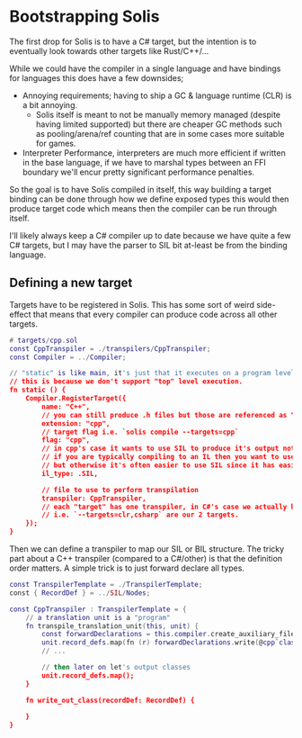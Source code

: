 # Bootstrapping Solis

The first drop for Solis is to have a C# target, but the intention is to eventually look towards other targets like Rust/C++/...

While we could have the compiler in a single language and have bindings for languages this does have a few downsides;
- Annoying requirements; having to ship a GC & language runtime (CLR) is a bit annoying.
  - Solis itself is meant to not be manually memory managed (despite having limited supported) but there are cheaper GC methods such as pooling/arena/ref counting that are in some cases more suitable for games.
- Interpreter Performance, interpreters are much more efficient if written in the base language, if we have to marshal types between an FFI boundary we'll encur pretty significant performance penalties.

So the goal is to have Solis compiled in itself, this way building a target binding can be done through how we define exposed types this would then produce target code which means then the compiler can be run through itself.

I'll likely always keep a C# compiler up to date because we have quite a few C# targets, but I may have the parser to SIL bit at-least be from the binding language.

## Defining a new target

Targets have to be registered in Solis.  This has some sort of weird side-effect that means that every compiler can produce code across all other targets.

```lua
# targets/cpp.sol
const CppTranspiler = ./transpilers/CppTranspiler;
const Compiler = ../Compiler;

// "static" is like main, it's just that it executes on a program level
// this is because we don't support "top" level execution.
fn static () {
    Compiler.RegisterTarget({
        name: "C++",
        // you can still produce .h files but those are referenced as "auxiliary" files
        extension: "cpp",
        // target flag i.e. `solis compile --targets=cpp`
        flag: "cpp",
        // in cpp's case it wants to use SIL to produce it's output not BIL
        // if you are typically compiling to an IL then you want to use BIL (since it's simpler and lower level)
        // but otherwise it's often easier to use SIL since it has easier to map structures
        il_type: .SIL,

        // file to use to perform transpilation
        transpiler: CppTranspiler,
        // each "target" has one transpiler, in C#'s case we actually have a target per one
        // i.e. `--targets=clr,csharp` are our 2 targets.
    });
}
```

Then we can define a transpiler to map our SIL or BIL structure.  The tricky part about a C++ transpiler (compared to a C#/other) is that the definition order matters.  A simple trick is to just forward declare all types.

```lua
const TranspilerTemplate = ./TranspilerTemplate;
const { RecordDef } = ../SIL/Nodes;

const CppTranspiler : TranspilerTemplate = {
    // a translation unit is a "program"
    fn transpile_translation_unit(this, unit) {
        const forwardDeclarations = this.compiler.create_auxiliary_file("forward_decls.h");
        unit.record_defs.map(fn (r) forwardDeclarations.write(@cpp`class ${r.name};`));
        // ...

        // then later on let's output classes
        unit.record_defs.map();
    }

    fn write_out_class(recordDef: RecordDef) {
        
    }
}
```
